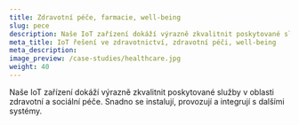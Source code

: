 ```yaml
---
title: Zdravotní péče, farmacie, well-being
slug: pece
description: Naše IoT zařízení dokáží výrazně zkvalitnit poskytované služby v oblasti zdravotní a sociální péče.
meta_title: IoT řešení ve zdravotnictví, zdravotní péči, well-being
meta_description: 
image_preview: /case-studies/healthcare.jpg
weight: 40
---
```


Naše IoT zařízení dokáží výrazně zkvalitnit poskytované služby v oblasti zdravotní a sociální péče. Snadno se instalují, provozují a integrují s dalšími systémy.